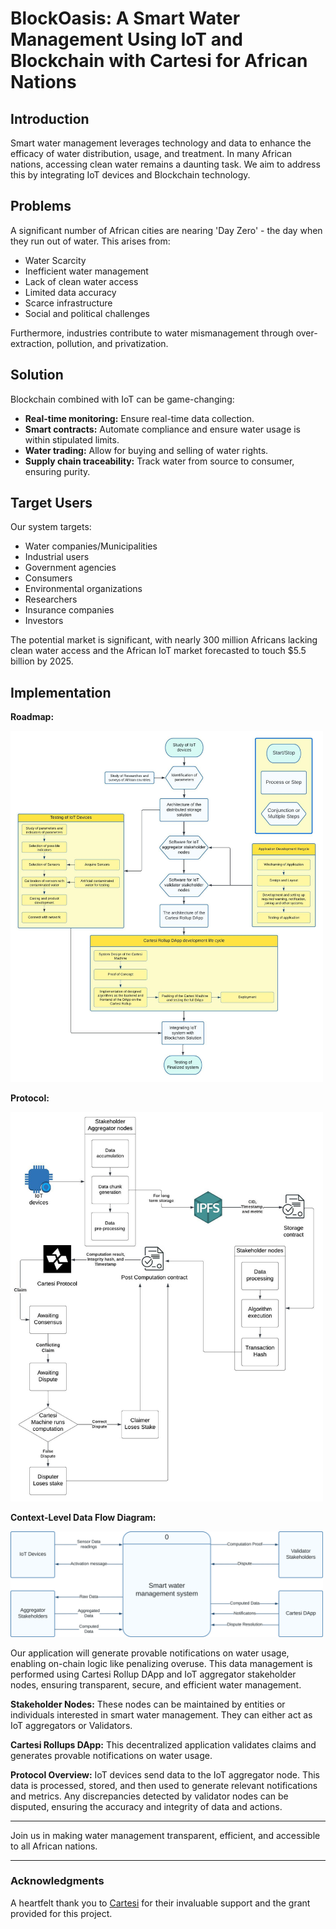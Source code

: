 # BlockOasis: A Smart Water Management Using IoT and Blockchain with Cartesi for African Nations

## Introduction
Smart water management leverages technology and data to enhance the efficacy of water distribution, usage, and treatment. In many African nations, accessing clean water remains a daunting task. We aim to address this by integrating IoT devices and Blockchain technology.

## Problems
A significant number of African cities are nearing 'Day Zero' - the day when they run out of water. This arises from:
- Water Scarcity
- Inefficient water management
- Lack of clean water access
- Limited data accuracy
- Scarce infrastructure
- Social and political challenges

Furthermore, industries contribute to water mismanagement through over-extraction, pollution, and privatization.

## Solution
Blockchain combined with IoT can be game-changing:

- **Real-time monitoring:** Ensure real-time data collection.
- **Smart contracts:** Automate compliance and ensure water usage is within stipulated limits.
- **Water trading:** Allow for buying and selling of water rights.
- **Supply chain traceability:** Track water from source to consumer, ensuring purity.

## Target Users
Our system targets:
- Water companies/Municipalities
- Industrial users
- Government agencies
- Consumers
- Environmental organizations
- Researchers
- Insurance companies
- Investors

The potential market is significant, with nearly 300 million Africans lacking clean water access and the African IoT market forecasted to touch $5.5 billion by 2025.

## Implementation

**Roadmap:** 

<img src="https://github.com/BlockOasis/dataFlowDiagrams/blob/main/roadmap.png" width="500">

**Protocol:** 

<img src="https://github.com/BlockOasis/dataFlowDiagrams/blob/main/protocol.png" width="500">

**Context-Level Data Flow Diagram:**

<img src="https://github.com/BlockOasis/dataFlowDiagrams/blob/main/context-level-data-flow-diagram.svg" width="500">

Our application will generate provable notifications on water usage, enabling on-chain logic like penalizing overuse. This data management is performed using Cartesi Rollup DApp and IoT aggregator stakeholder nodes, ensuring transparent, secure, and efficient water management.

**Stakeholder Nodes:** These nodes can be maintained by entities or individuals interested in smart water management. They can either act as IoT aggregators or Validators.

**Cartesi Rollups DApp:** This decentralized application validates claims and generates provable notifications on water usage.

**Protocol Overview:** IoT devices send data to the IoT aggregator node. This data is processed, stored, and then used to generate relevant notifications and metrics. Any discrepancies detected by validator nodes can be disputed, ensuring the accuracy and integrity of data and actions.

---

Join us in making water management transparent, efficient, and accessible to all African nations.

---

### Acknowledgments
A heartfelt thank you to [Cartesi](https://www.cartesi.io/) for their invaluable support and the grant provided for this project.
